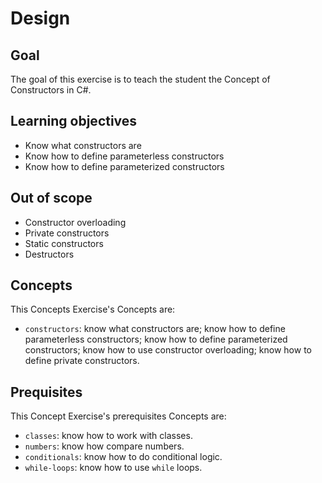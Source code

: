 # Design

## Goal

The goal of this exercise is to teach the student the Concept of Constructors in C#.

## Learning objectives

- Know what constructors are
- Know how to define parameterless constructors
- Know how to define parameterized constructors

## Out of scope

- Constructor overloading
- Private constructors
- Static constructors
- Destructors

## Concepts

This Concepts Exercise's Concepts are:

- `constructors`: know what constructors are; know how to define parameterless constructors; know how to define parameterized constructors; know how to use constructor overloading; know how to define private constructors.

## Prequisites

This Concept Exercise's prerequisites Concepts are:

- `classes`: know how to work with classes.
- `numbers`: know how compare numbers.
- `conditionals`: know how to do conditional logic.
- `while-loops`: know how to use `while` loops.
